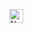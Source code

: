 <a href="SomeTimesAtNight.html">
        <img src="https://cdn3.iconfinder.com/data/icons/iconano-web-stuff/512/109-External-512.png" alt="New Games" style="width: 25px;">
      </a>
